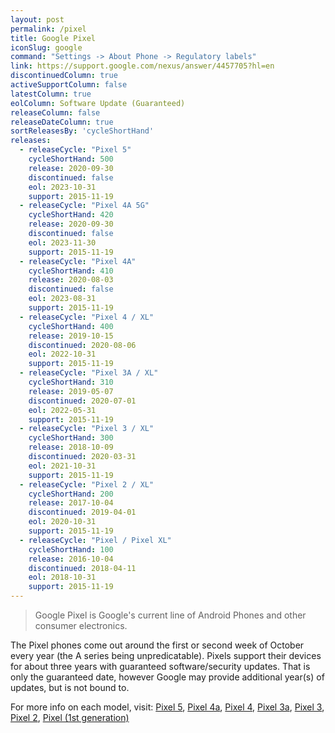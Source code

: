 ```yaml
---
layout: post
permalink: /pixel
title: Google Pixel
iconSlug: google
command: "Settings -> About Phone -> Regulatory labels"
link: https://support.google.com/nexus/answer/4457705?hl=en
discontinuedColumn: true
activeSupportColumn: false
latestColumn: true
eolColumn: Software Update (Guaranteed)
releaseColumn: false
releaseDateColumn: true
sortReleasesBy: 'cycleShortHand'
releases:
  - releaseCycle: "Pixel 5"
    cycleShortHand: 500
    release: 2020-09-30
    discontinued: false
    eol: 2023-10-31
    support: 2015-11-19
  - releaseCycle: "Pixel 4A 5G"
    cycleShortHand: 420
    release: 2020-09-30
    discontinued: false
    eol: 2023-11-30
    support: 2015-11-19
  - releaseCycle: "Pixel 4A"
    cycleShortHand: 410
    release: 2020-08-03
    discontinued: false
    eol: 2023-08-31
    support: 2015-11-19
  - releaseCycle: "Pixel 4 / XL"
    cycleShortHand: 400
    release: 2019-10-15
    discontinued: 2020-08-06
    eol: 2022-10-31
    support: 2015-11-19
  - releaseCycle: "Pixel 3A / XL"
    cycleShortHand: 310
    release: 2019-05-07
    discontinued: 2020-07-01
    eol: 2022-05-31
    support: 2015-11-19
  - releaseCycle: "Pixel 3 / XL"
    cycleShortHand: 300
    release: 2018-10-09
    discontinued: 2020-03-31
    eol: 2021-10-31
    support: 2015-11-19
  - releaseCycle: "Pixel 2 / XL"
    cycleShortHand: 200
    release: 2017-10-04
    discontinued: 2019-04-01
    eol: 2020-10-31
    support: 2015-11-19
  - releaseCycle: "Pixel / Pixel XL"
    cycleShortHand: 100
    release: 2016-10-04
    discontinued: 2018-04-11
    eol: 2018-10-31
    support: 2015-11-19
---
```


> Google Pixel is Google's current line of Android Phones and other consumer electronics.

The Pixel phones come out around the first or second week of October every year (the A series being unpredicatable). Pixels support their devices for about three years with guaranteed software/security updates. That is only the guaranteed date, however Google may provide additional year(s) of updates, but is not bound to.

For more info on each model, visit: [Pixel 5](https://en.wikipedia.org/wiki/Pixel_5), [Pixel 4a](https://en.wikipedia.org/wiki/Pixel_4a), [Pixel 4](https://en.wikipedia.org/wiki/Pixel_4), [Pixel 3a](https://en.wikipedia.org/wiki/Pixel_3a), [Pixel 3](https://en.wikipedia.org/wiki/Pixel_3), [Pixel 2](https://en.wikipedia.org/wiki/Pixel_2), [Pixel (1st generation)](https://en.wikipedia.org/wiki/Pixel_(1st_generation))

